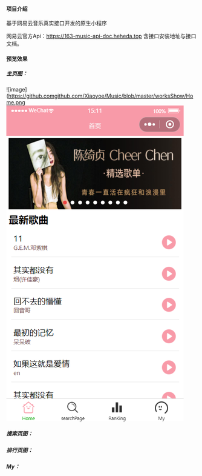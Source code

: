 #### 项目介绍
基于网易云音乐真实接口开发的原生小程序

网易云官方Api：https://163-music-api-doc.heheda.top
含接口安装地址与接口文档。

#### 预览效果
##### 主页图：
![image](https://github.comgithub.com/Xiaoyoe/Music/blob/master/worksShow/Home.png
![image](worksShow/Home.png)
<!-- ![](https://huatu.98youxi.com/markdown/work/uploads/upload_eb60d35c1b2131d0810bd14499d3ec1a.png) -->

<!-- ![image](https://github.comgithub.com/Xiaoyoe/Music/blob/master/要传入的图片的名称.png -->
##### 搜索页图：
##### 排行页图：
##### My：

